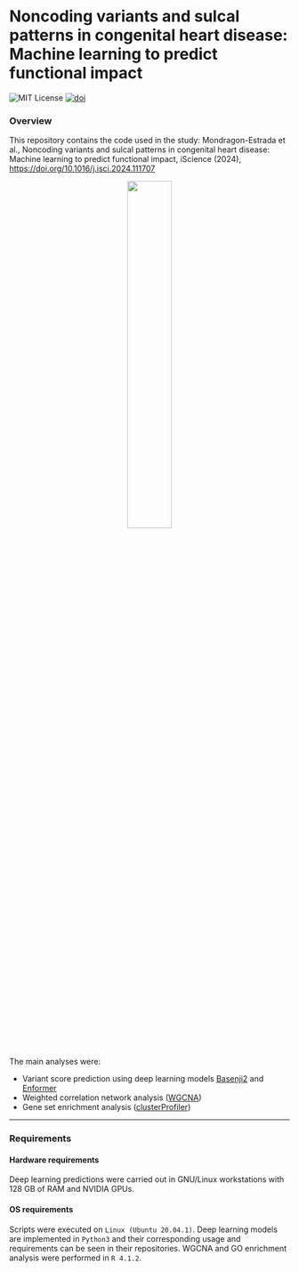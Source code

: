 # Noncoding variants and sulcal patterns in congenital heart disease: Machine learning to predict functional impact
![MIT License](https://badgen.net/static/license/MIT/blue)
[![doi](https://badgen.net/badge/doi/10.1016%2Fj.isci.2024.111707)](https://doi.org/10.1016/j.isci.2024.111707)

### Overview

This repository contains the code used in the study: Mondragon-Estrada et al., Noncoding variants and sulcal patterns in congenital heart disease: Machine learning to predict functional impact, iScience (2024), https://doi.org/10.1016/j.isci.2024.111707

<p align="center">
    <img width=40% height=40% src="https://github.com/MortonLabBCH/brain-ncdnv-chd/tree/main/figures/graphical_abstract.png">
</p>

The main analyses were:

*   Variant score prediction using deep learning models [Basenji2](https://github.com/calico/basenji) and [Enformer](https://github.com/deepmind/deepmind-research/tree/master/enformer)
*   Weighted correlation network analysis ([WGCNA](https://cran.r-project.org/web/packages/WGCNA/index.html))
*   Gene set enrichment analysis ([clusterProfiler](https://github.com/YuLab-SMU/clusterProfiler))

--------
### Requirements 

#### Hardware requirements
Deep learning predictions were carried out in GNU/Linux workstations with 128 GB of RAM and NVIDIA GPUs.

#### OS requirements 
Scripts were executed on `Linux (Ubuntu 20.04.1)`. Deep learning models are implemented in `Python3` and their corresponding usage and requirements can be seen in their repositories. WGCNA and GO enrichment analysis were performed in `R 4.1.2`.
